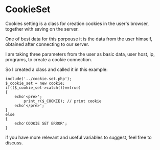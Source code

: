 # CookieSet 

Cookies setting is a class for creation cookies in the user's browser, together with saving on the server.

One of best data for this porpouse it is the data from the user himself, obtained after connecting to our server.

I am taking three parameters from the user as basic data, user host, ip, programs, to create a cookie connection.

So I created a class and called it in this example:

    include('../cookie.set.php');
    $_cookie_set = new cookie;
    if(($_cookie_set->catch())==true)
    {
        echo'<pre>';
            print_r($_COOKIE); // print cookie 
        echo'</pre>';
    }
    else
    {
        echo'COOKIE SET ERROR';
    } 


if you have more relevant and useful variables to suggest, feel free to discuss.
